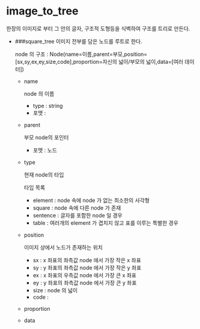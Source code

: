image_to_tree
===================
한장의 이미지로 부터 그 안의 글자, 구조적 도형등을 식벽하여 구조를 트리로 만든다.



* ###square_tree
    이미지 전부를 담은 노드를 루트로 한다.
    
    node 의 구조 : Node(name=이름,parent=부모,position=[sx,sy,ex,ey,size,code],proportion=자신의 넓이/부모의 넓이,data=[여러 데이터])
    * name 
    
        node 의 이름
        * type : string
        * 포맷 : 
    * parent
    
        부모 node의 포인터
        * 포맷 : 노드
    * type
    
        현재 node의 타입
        
        타입 목록
        * element : node 속에 node 가 없는 최소한의 사각형
        * square :  node 속에 다른 node 가 존재
        * sentence : 글자를 포함한 node 일 경우
        * table : 여러개의 element 가 겹치지 않고 표를 이루는 특별한 경우
         
    * position
    
        이미지 상에서 노드가 존재하는 위치
        * sx : x 좌표의 좌측값 node 에서 가장 작은 x 좌표
        * sy : y 좌표의 좌측값 node 에서 가장 작은 y 좌표
        * ex : x 좌표의 우측값 node 에서 가장 큰 x 좌표
        * ey : y 좌표의 좌측값 node 에서 가장 큰 y 좌표
        * size : node 의 넓이
        * code :
        
    * proportion
    * data
    


